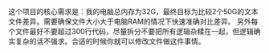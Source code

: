 这个项目的核心需求是：我的电脑总内存为32G，最终目标为比较2个50G的文本文件差异。需要确保文件大小大于电脑RAM的情况下快速准确对比差异。
另外每个文件最好不要超过300行代码，尽量拆分不要把所有逻辑杂糅在一起，但逻辑确实复杂的话不强求。合适的时候你就可以修改文件做这件事情。